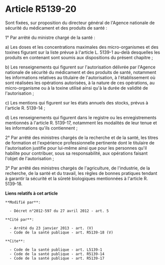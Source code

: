 # Article R5139-20

Sont fixées, sur proposition du directeur général de l'Agence nationale de sécurité du médicament et des produits de santé : 

1° Par arrêté du ministre chargé de la santé : 

a) Les doses et les concentrations maximales des micro-organismes et des toxines figurant sur la liste prévue à l'article L.
5139-1 au-delà desquelles les produits en contenant sont soumis aux dispositions du présent chapitre ; 

b) Les renseignements qui figurent sur l'autorisation délivrée par l'Agence nationale de sécurité du médicament et des
produits de santé, notamment les informations relatives au titulaire de l'autorisation, à l'établissement où sont réalisées
les opérations autorisées, à la nature de ces opérations, au micro-organisme ou à la toxine utilisé ainsi qu'à la durée de
validité de l'autorisation ; 

c) Les mentions qui figurent sur les états annuels des stocks, prévus à l'article R. 5139-14 ; 

d) Les renseignements qui figurent dans le registre ou les enregistrements mentionnés à l'article R. 5139-17, notamment les
modalités de leur tenue et les informations qu'ils contiennent ; 

2° Par arrêté des ministres chargés de la recherche et de la santé, les titres de formation et l'expérience professionnelle
pertinente dont le titulaire de l'autorisation justifie pour lui-même ainsi que pour les personnes qu'il habilite pour
contribuer, sous sa responsabilité, aux opérations faisant l'objet de l'autorisation ; 

3° Par arrêté des ministres chargés de l'agriculture, de l'industrie, de la recherche, de la santé et du travail, les règles
de bonnes pratiques tendant à garantir la sécurité et la sûreté biologiques mentionnées à l'article R. 5139-18.

**Liens relatifs à cet article**

	**Modifié par**:

	  - Décret n°2012-597 du 27 avril 2012 - art. 5

	**Cité par**:

	  - Arrêté du 23 janvier 2013 - art. (V)
	  - Code de la santé publique - art. R5139-18 (V)

	**Cite**:

	  - Code de la santé publique - art. L5139-1
	  - Code de la santé publique - art. R5139-14
	  - Code de la santé publique - art. R5139-17
